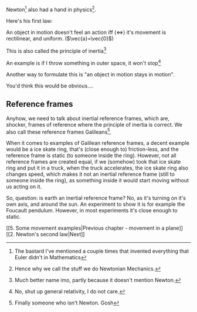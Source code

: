 
Newton[^1] also had a hand in physics[^2].

Here's his first law:

An object in motion doesn't feel an action iff ($\iff$) it's movement is rectilinear, and uniform. ($\vec{a}=\vec{0}$)


This is also called the principle of inertia[^3]

An example is if I throw something in outer space, it won't stop[^4]

Another way to formulate this is "an object in motion stays in motion". 

You'd think this would be obvious....

## Reference frames

Anyhow, we need to talk about inertial reference frames, which are, shocker, frames of reference where the principle of inertia is correct. We also call these reference frames Galileans[^5]. 

When it comes to examples of Galilean reference frames, a decent example would be a ice skate ring, that's (close enough to) friction-less, and the reference frame is static (to someone inside the ring).
However, not all reference frames are created equal, if we (somehow) took that ice skate ring and put it in a truck, when the truck accelerates, the ice skate ring also changes speed, which makes it not an inertial reference frame (still to someone inside the ring), as something inside it would start moving without us acting on it.

So, question: is earth an inertial reference frame?
No, as it's turning on it's own axis, and around the sun. An experiment to show it is for example the Foucault pendulum. However, in most experiments it's close enough to static.


[[5. Some movement examples|Previous chapter - movement in a plane]]
[[2. Newton's second law|Next]]


[^1]:The bastard I've mentioned a couple times that invented everything that Euler didn't in Mathematics

[^2]:Hence why we call the stuff we do Newtonian Mechanics.

[^3]:Much better name imo, partly because it doesn't mention Newton.

[^4]:No, shut up general relativity, I do not care.

[^5]:Finally someone who isn't Newton. Gosh
